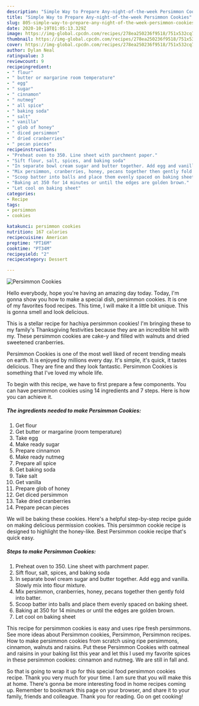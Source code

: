 ```yaml
---
description: "Simple Way to Prepare Any-night-of-the-week Persimmon Cookies"
title: "Simple Way to Prepare Any-night-of-the-week Persimmon Cookies"
slug: 805-simple-way-to-prepare-any-night-of-the-week-persimmon-cookies
date: 2020-10-19T01:05:13.329Z
image: https://img-global.cpcdn.com/recipes/278ea250236f9518/751x532cq70/persimmon-cookies-recipe-main-photo.jpg
thumbnail: https://img-global.cpcdn.com/recipes/278ea250236f9518/751x532cq70/persimmon-cookies-recipe-main-photo.jpg
cover: https://img-global.cpcdn.com/recipes/278ea250236f9518/751x532cq70/persimmon-cookies-recipe-main-photo.jpg
author: Dylan Neal
ratingvalue: 3
reviewcount: 9
recipeingredient:
- " flour"
- " butter or margarine room temperature"
- " egg"
- " sugar"
- " cinnamon"
- " nutmeg"
- " all spice"
- " baking soda"
- " salt"
- " vanilla"
- " glob of honey"
- " diced persimmon"
- " dried cranberries"
- " pecan pieces"
recipeinstructions:
- "Preheat oven to 350. Line sheet with parchment paper."
- "Sift flour, salt, spices, and baking soda"
- "In separate bowl cream sugar and butter together. Add egg and vanilla. Slowly mix into flour mixture."
- "Mix persimmon, cranberries, honey, pecans together then gently fold into batter."
- "Scoop batter into balls and place them evenly spaced on baking sheet."
- "Baking at 350 for 14 minutes or until the edges are golden brown."
- "Let cool on baking sheet"
categories:
- Recipe
tags:
- persimmon
- cookies

katakunci: persimmon cookies 
nutrition: 167 calories
recipecuisine: American
preptime: "PT16M"
cooktime: "PT34M"
recipeyield: "2"
recipecategory: Dessert

---
```



![Persimmon Cookies](https://img-global.cpcdn.com/recipes/278ea250236f9518/751x532cq70/persimmon-cookies-recipe-main-photo.jpg)

Hello everybody, hope you're having an amazing day today. Today, I'm gonna show you how to make a special dish, persimmon cookies. It is one of my favorites food recipes. This time, I will make it a little bit unique. This is gonna smell and look delicious.

This is a stellar recipe for hachiya persimmon cookies! I&#39;m bringing these to my family&#39;s Thanksgiving festivities because they are an incredible hit with my. These persimmon cookies are cake-y and filled with walnuts and dried sweetened cranberries.

Persimmon Cookies is one of the most well liked of recent trending meals on earth. It is enjoyed by millions every day. It's simple, it's quick, it tastes delicious. They are fine and they look fantastic. Persimmon Cookies is something that I've loved my whole life.


To begin with this recipe, we have to first prepare a few components. You can have persimmon cookies using 14 ingredients and 7 steps. Here is how you can achieve it.

<!--inarticleads1-->

##### The ingredients needed to make Persimmon Cookies:

1. Get  flour
1. Get  butter or margarine (room temperature)
1. Take  egg
1. Make ready  sugar
1. Prepare  cinnamon
1. Make ready  nutmeg
1. Prepare  all spice
1. Get  baking soda
1. Take  salt
1. Get  vanilla
1. Prepare  glob of honey
1. Get  diced persimmon
1. Take  dried cranberries
1. Prepare  pecan pieces


We will be baking these cookies. Here&#39;s a helpful step-by-step recipe guide on making delicious permission cookies. This persimmon cookie recipe is designed to highlight the honey-like. Best Persimmon cookie recipe that&#39;s quick easy. 

<!--inarticleads2-->

##### Steps to make Persimmon Cookies:

1. Preheat oven to 350. Line sheet with parchment paper.
1. Sift flour, salt, spices, and baking soda
1. In separate bowl cream sugar and butter together. Add egg and vanilla. Slowly mix into flour mixture.
1. Mix persimmon, cranberries, honey, pecans together then gently fold into batter.
1. Scoop batter into balls and place them evenly spaced on baking sheet.
1. Baking at 350 for 14 minutes or until the edges are golden brown.
1. Let cool on baking sheet


This recipe for persimmon cookies is easy and uses ripe fresh persimmons. See more ideas about Persimmon cookies, Persimmon, Persimmon recipes. How to make persimmon cookies from scratch using ripe persimmons, cinnamon, walnuts and raisins. Put these Persimmon Cookies with oatmeal and raisins in your baking list this year and let this I used my favorite spices in these persimmon cookies: cinnamon and nutmeg. We are still in fall and. 

So that is going to wrap it up for this special food persimmon cookies recipe. Thank you very much for your time. I am sure that you will make this at home. There's gonna be more interesting food in home recipes coming up. Remember to bookmark this page on your browser, and share it to your family, friends and colleague. Thank you for reading. Go on get cooking!
